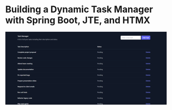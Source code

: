 # Building a Dynamic Task Manager with Spring Boot, JTE, and HTMX

![alt text](src/main/resources/static/task.png)